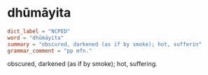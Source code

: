 # dhūmāyita

``` toml
dict_label = "NCPED"
word = "dhūmāyita"
summary = "obscured, darkened (as if by smoke); hot, sufferin"
grammar_comment = "pp mfn."
```

obscured, darkened (as if by smoke); hot, suffering.

